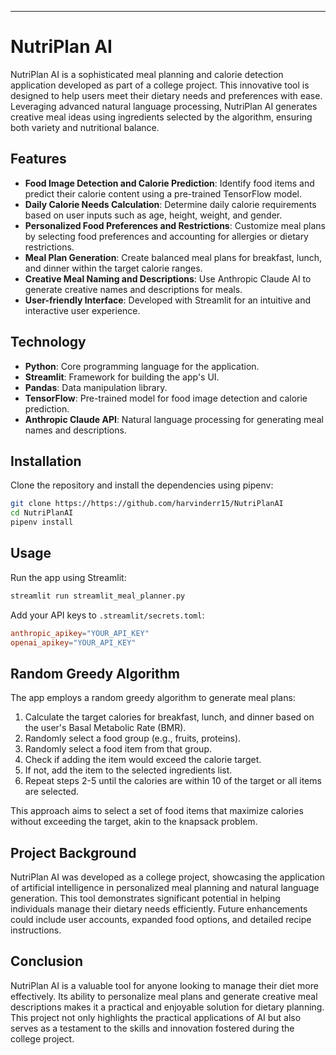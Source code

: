 
---

# NutriPlan AI

NutriPlan AI is a sophisticated meal planning and calorie detection application developed as part of a college project. This innovative tool is designed to help users meet their dietary needs and preferences with ease. Leveraging advanced natural language processing, NutriPlan AI generates creative meal ideas using ingredients selected by the algorithm, ensuring both variety and nutritional balance.

## Features

- **Food Image Detection and Calorie Prediction**: Identify food items and predict their calorie content using a pre-trained TensorFlow model.
- **Daily Calorie Needs Calculation**: Determine daily calorie requirements based on user inputs such as age, height, weight, and gender.
- **Personalized Food Preferences and Restrictions**: Customize meal plans by selecting food preferences and accounting for allergies or dietary restrictions.
- **Meal Plan Generation**: Create balanced meal plans for breakfast, lunch, and dinner within the target calorie ranges.
- **Creative Meal Naming and Descriptions**: Use Anthropic Claude AI to generate creative names and descriptions for meals.
- **User-friendly Interface**: Developed with Streamlit for an intuitive and interactive user experience.

## Technology

- **Python**: Core programming language for the application.
- **Streamlit**: Framework for building the app's UI.
- **Pandas**: Data manipulation library.
- **TensorFlow**: Pre-trained model for food image detection and calorie prediction.
- **Anthropic Claude API**: Natural language processing for generating meal names and descriptions.

## Installation

Clone the repository and install the dependencies using pipenv:

```bash
git clone https://https://github.com/harvinderr15/NutriPlanAI
cd NutriPlanAI
pipenv install
```

## Usage

Run the app using Streamlit:

```bash
streamlit run streamlit_meal_planner.py
```

Add your API keys to `.streamlit/secrets.toml`:

```toml
anthropic_apikey="YOUR_API_KEY"
openai_apikey="YOUR_API_KEY"
```

## Random Greedy Algorithm

The app employs a random greedy algorithm to generate meal plans:

1. Calculate the target calories for breakfast, lunch, and dinner based on the user's Basal Metabolic Rate (BMR).
2. Randomly select a food group (e.g., fruits, proteins).
3. Randomly select a food item from that group.
4. Check if adding the item would exceed the calorie target.
5. If not, add the item to the selected ingredients list.
6. Repeat steps 2-5 until the calories are within 10 of the target or all items are selected.

This approach aims to select a set of food items that maximize calories without exceeding the target, akin to the knapsack problem.

## Project Background

NutriPlan AI was developed as a college project, showcasing the application of artificial intelligence in personalized meal planning and natural language generation. This tool demonstrates significant potential in helping individuals manage their dietary needs efficiently. Future enhancements could include user accounts, expanded food options, and detailed recipe instructions.

## Conclusion

NutriPlan AI is a valuable tool for anyone looking to manage their diet more effectively. Its ability to personalize meal plans and generate creative meal descriptions makes it a practical and enjoyable solution for dietary planning. This project not only highlights the practical applications of AI but also serves as a testament to the skills and innovation fostered during the college project.
